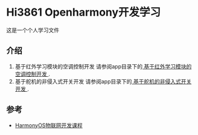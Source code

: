 # Hi3861 Openharmony开发学习

这是一个个人学习文件

## 介绍
1. 基于红外学习模块的空调控制开发
   请参阅app目录下的[ 基于红外学习模块的空调控制开发 ](src/applications/sample/wifi-iot/app/demo_infrared\README.md).
2. 基于舵机的非侵入式开关开发
  请参阅app目录下的[ 基于舵机的非侵入式开关开发 ](src/applications/sample/wifi-iot/app/demo_servo\README.md).
   
## 参考

- [HarmonyOS物联网开发课程](https://developer.huawei.com/consumer/cn/training/course/mooc/C101641968823265204?refresh=1669428623989)

